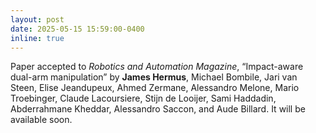 ```yaml
---
layout: post
date: 2025-05-15 15:59:00-0400
inline: true
---
```


Paper accepted to <em>Robotics and Automation Magazine</em>, “Impact-aware dual-arm manipulation” by <strong>James Hermus</strong>, Michael Bombile, Jari van Steen, Elise Jeandupeux, Ahmed Zermane, Alessandro Melone, Mario Troebinger, Claude Lacoursiere, Stijn de Looijer, Sami Haddadin, Abderrahmane Kheddar, Alessandro Saccon, and Aude Billard. It will be available soon.


